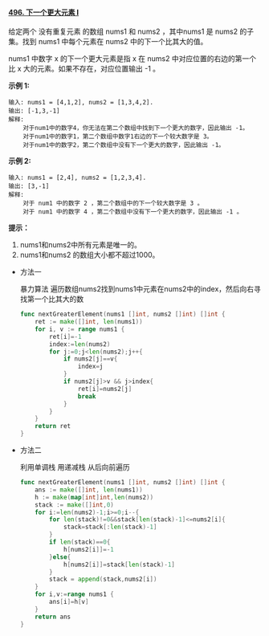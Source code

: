 #### [496. 下一个更大元素 I](https://leetcode-cn.com/problems/next-greater-element-i/)

给定两个 没有重复元素 的数组 nums1 和 nums2 ，其中nums1 是 nums2 的子集。找到 nums1 中每个元素在 nums2 中的下一个比其大的值。

nums1 中数字 x 的下一个更大元素是指 x 在 nums2 中对应位置的右边的第一个比 x 大的元素。如果不存在，对应位置输出 -1 。

**示例 1:**

```
输入: nums1 = [4,1,2], nums2 = [1,3,4,2].
输出: [-1,3,-1]
解释:
    对于num1中的数字4，你无法在第二个数组中找到下一个更大的数字，因此输出 -1。
    对于num1中的数字1，第二个数组中数字1右边的下一个较大数字是 3。
    对于num1中的数字2，第二个数组中没有下一个更大的数字，因此输出 -1。
```

**示例 2:**

```
输入: nums1 = [2,4], nums2 = [1,2,3,4].
输出: [3,-1]
解释:
    对于 num1 中的数字 2 ，第二个数组中的下一个较大数字是 3 。
    对于 num1 中的数字 4 ，第二个数组中没有下一个更大的数字，因此输出 -1 。
```

**提示：**

1. nums1和nums2中所有元素是唯一的。
2. nums1和nums2 的数组大小都不超过1000。

- 方法一 

  暴力算法 遍历数组nums2找到nums1中元素在nums2中的index，然后向右寻找第一个比其大的数

  ```go
  func nextGreaterElement(nums1 []int, nums2 []int) []int {
      ret := make([]int, len(nums1))
      for i, v := range nums1 {
          ret[i]=-1
          index:=len(nums2)
          for j:=0;j<len(nums2);j++{
              if nums2[j]==v{
                  index=j
              }
              if nums2[j]>v && j>index{
                  ret[i]=nums2[j]
                  break
              }
          }
      }
      return ret
  }
  ```

- 方法二

  利用单调栈 用递减栈 从后向前遍历

  ```go
  func nextGreaterElement(nums1 []int, nums2 []int) []int {
      ans := make([]int, len(nums1))
      h := make(map[int]int,len(nums2))
      stack := make([]int,0)
      for i:=len(nums2)-1;i>=0;i--{
          for len(stack)!=0&&stack[len(stack)-1]<=nums2[i]{
              stack=stack[:len(stack)-1]
          }
          if len(stack)==0{
              h[nums2[i]]=-1
          }else{
              h[nums2[i]]=stack[len(stack)-1]
          }
          stack = append(stack,nums2[i])
      }
      for i,v:=range nums1 {
          ans[i]=h[v]
      }
      return ans
  }
  ```

  

